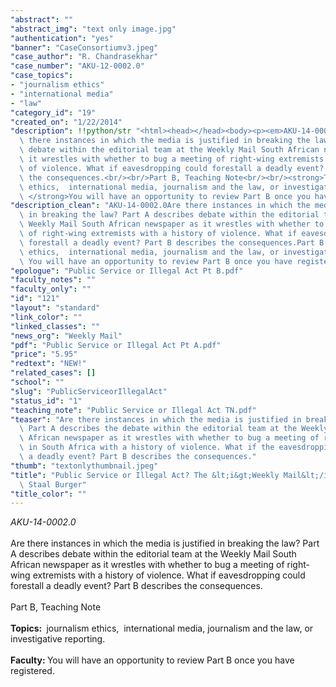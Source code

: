 ```yaml
---
"abstract": ""
"abstract_img": "text only image.jpg"
"authentication": "yes"
"banner": "CaseConsortiumv3.jpeg"
"case_author": "R. Chandrasekhar"
"case_number": "AKU-12-0002.0"
"case_topics":
- "journalism ethics"
- "international media"
- "law"
"category_id": "19"
"created_on": "1/22/2014"
"description": !!python/str "<html><head></head><body><p><em>AKU-14-0002.0</em><br/><br/>Are\
  \ there instances in which the media is justified in breaking the law? Part A describes\
  \ debate within the editorial team at the Weekly Mail South African newspaper as\
  \ it wrestles with whether to bug a meeting of right-wing extremists with a history\
  \ of violence. What if eavesdropping could forestall a deadly event? Part B describes\
  \ the consequences.<br/><br/>Part B, Teaching Note<br/><br/><strong>Topics: </strong> journalism\
  \ ethics,  international media, journalism and the law, or investigative reporting.<br/><br/><strong>Faculty:\
  \ </strong>You will have an opportunity to review Part B once you have registered.</p></body></html>"
"description_clean": "AKU-14-0002.0Are there instances in which the media is justified\
  \ in breaking the law? Part A describes debate within the editorial team at the\
  \ Weekly Mail South African newspaper as it wrestles with whether to bug a meeting\
  \ of right-wing extremists with a history of violence. What if eavesdropping could\
  \ forestall a deadly event? Part B describes the consequences.Part B, Teaching NoteTopics:  journalism\
  \ ethics,  international media, journalism and the law, or investigative reporting.Faculty:\
  \ You will have an opportunity to review Part B once you have registered."
"epologue": "Public Service or Illegal Act Pt B.pdf"
"faculty_notes": ""
"faculty_only": ""
"id": "121"
"layout": "standard"
"link_color": ""
"linked_classes": ""
"news_org": "Weekly Mail"
"pdf": "Public Service or Illegal Act Pt A.pdf"
"price": "5.95"
"redtext": "NEW!"
"related_cases": []
"school": ""
"slug": "PublicServiceorIllegalAct"
"status_id": "1"
"teaching_note": "Public Service or Illegal Act TN.pdf"
"teaser": "Are there instances in which the media is justified in breaking the law?\
  \ Part A describes the debate within the editorial team at the Weekly Mail South\
  \ African newspaper as it wrestles with whether to bug a meeting of right-wing extremists\
  \ in South Africa with a history of violence. What if the eavesdropping could forestall\
  \ a deadly event? Part B describes the consequences."
"thumb": "textonlythumbnail.jpeg"
"title": "Public Service or Illegal Act? The &lt;i&gt;Weekly Mail&lt;/i&gt; and Bugging\
  \ Staal Burger"
"title_color": ""
---
```

<html><head></head><body><p><em>AKU-14-0002.0</em><br/><br/>Are there instances in which the media is justified in breaking the law? Part A describes debate within the editorial team at the Weekly Mail South African newspaper as it wrestles with whether to bug a meeting of right-wing extremists with a history of violence. What if eavesdropping could forestall a deadly event? Part B describes the consequences.<br/><br/>Part B, Teaching Note<br/><br/><strong>Topics: </strong> journalism ethics,  international media, journalism and the law, or investigative reporting.<br/><br/><strong>Faculty: </strong>You will have an opportunity to review Part B once you have registered.</p></body></html>
